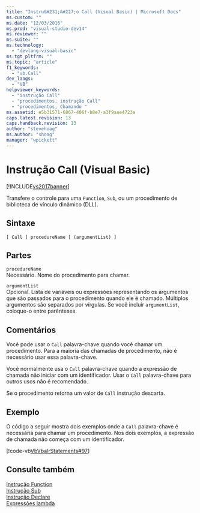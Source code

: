 ```yaml
---
title: "Instru&#231;&#227;o Call (Visual Basic) | Microsoft Docs"
ms.custom: ""
ms.date: "12/03/2016"
ms.prod: "visual-studio-dev14"
ms.reviewer: ""
ms.suite: ""
ms.technology: 
  - "devlang-visual-basic"
ms.tgt_pltfrm: ""
ms.topic: "article"
f1_keywords: 
  - "vb.Call"
dev_langs: 
  - "VB"
helpviewer_keywords: 
  - "instrução Call"
  - "procedimentos, instrução Call"
  - "procedimentos, Chamando "
ms.assetid: e5b31571-6867-406f-b8e7-a3f9aae4723a
caps.latest.revision: 13
caps.handback.revision: 13
author: "stevehoag"
ms.author: "shoag"
manager: "wpickett"
---
```

# Instru&#231;&#227;o Call (Visual Basic)
[!INCLUDE[vs2017banner](../../../csharp/includes/vs2017banner.md)]

Transfere o controle para uma `Function`, `Sub`, ou um procedimento de biblioteca de vínculo dinâmico \(DLL\).  
  
## Sintaxe  
  
```  
[ Call ] procedureName [ (argumentList) ]  
```  
  
## Partes  
 `procedureName`  
 Necessário.  Nome do procedimento para chamar.  
  
 `argumentList`  
 Opcional.  Lista de variáveis ou expressões representando os argumentos que são passados para o procedimento quando ele é chamado.  Múltiplos argumentos são separados por vírgulas.  Se você incluir `argumentList`, coloque\-o entre parênteses.  
  
## Comentários  
 Você pode usar o `Call` palavra\-chave quando você chamar um procedimento.  Para a maioria das chamadas de procedimento, não é necessário usar essa palavra\-chave.  
  
 Você normalmente usa o `Call` palavra\-chave quando a expressão de chamada não iniciar com um identificador.  Usar o `Call` palavra\-chave para outros usos não é recomendado.  
  
 Se o procedimento retorna um valor de `Call` instrução descarta.  
  
## Exemplo  
 O código a seguir mostra dois exemplos onde a `Call` palavra\-chave é necessária para chamar um procedimento.  Nos dois exemplos, a expressão de chamada não começa com um identificador.  
  
 [!code-vb[VbVbalrStatements#97](../../../visual-basic/language-reference/statements/codesnippet/VisualBasic/call-statement_1.vb)]  
  
## Consulte também  
 [Instrução Function](../../../visual-basic/language-reference/statements/function-statement.md)   
 [Instrução Sub](../../../visual-basic/language-reference/statements/sub-statement.md)   
 [Instrução Declare](../../../visual-basic/language-reference/statements/declare-statement.md)   
 [Expressões lambda](../../../visual-basic/programming-guide/language-features/procedures/lambda-expressions.md)